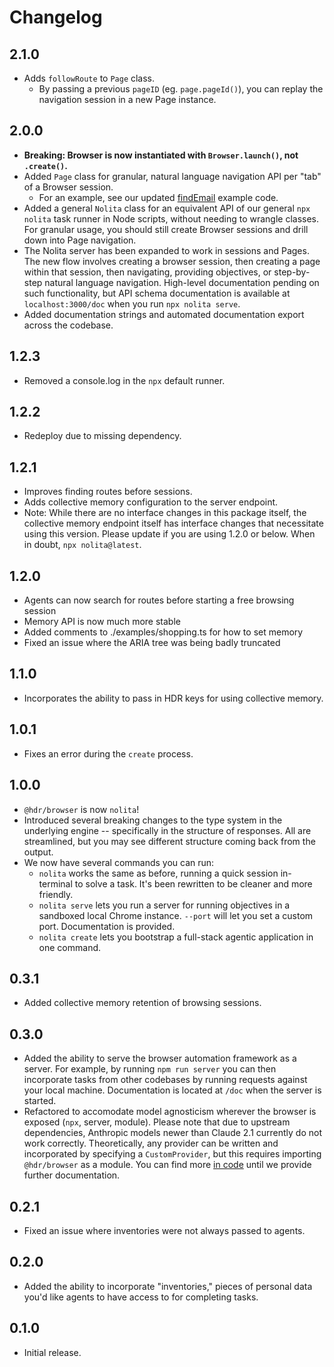 # Changelog

## 2.1.0

- Adds `followRoute` to `Page` class.
  - By passing a previous `pageID` (eg. `page.pageId()`), you can replay the navigation session in a new Page instance.

## 2.0.0

- **Breaking: Browser is now instantiated with `Browser.launch()`, not `.create()`.**
- Added `Page` class for granular, natural language navigation API per "tab" of a Browser session.
  - For an example, see our updated [findEmail](https://github.com/hdresearch/nolita/blob/1f57cc8f5b112faaf62cab488f88b047825bddfa/examples/findEmail.ts#L26-L41) example code.
- Added a general `Nolita` class for an equivalent API of our general `npx nolita` task runner in Node scripts, without needing to wrangle classes. For granular usage, you should still create Browser sessions and drill down into Page navigation.
- The Nolita server has been expanded to work in sessions and Pages. The new flow involves creating a browser session, then creating a page within that session, then navigating, providing objectives, or step-by-step natural language navigation. High-level documentation pending on such functionality, but API schema documentation is available at `localhost:3000/doc` when you run `npx nolita serve`.
- Added documentation strings and automated documentation export across the codebase.

## 1.2.3

- Removed a console.log in the `npx` default runner.

## 1.2.2

- Redeploy due to missing dependency.

## 1.2.1

- Improves finding routes before sessions.
- Adds collective memory configuration to the server endpoint.
- Note: While there are no interface changes in this package itself, the collective memory endpoint itself has interface changes that necessitate using this version. Please update if you are using 1.2.0 or below. When in doubt, `npx nolita@latest`.

## 1.2.0

- Agents can now search for routes before starting a free browsing session
- Memory API is now much more stable
- Added comments to ./examples/shopping.ts for how to set memory
- Fixed an issue where the ARIA tree was being badly truncated

## 1.1.0

- Incorporates the ability to pass in HDR keys for using collective memory.

## 1.0.1

- Fixes an error during the `create` process.

## 1.0.0

- `@hdr/browser` is now `nolita`!
- Introduced several breaking changes to the type system in the underlying engine -- specifically in the structure of responses. All are streamlined, but you may see different structure coming back from the output.
- We now have several commands you can run:
  - `nolita` works the same as before, running a quick session in-terminal to solve a task. It's been rewritten to be cleaner and more friendly.
  - `nolita serve` lets you run a server for running objectives in a sandboxed local Chrome instance. `--port` will let you set a custom port. Documentation is provided.
  - `nolita create` lets you bootstrap a full-stack agentic application in one command.

## 0.3.1

- Added collective memory retention of browsing sessions.

## 0.3.0

- Added the ability to serve the browser automation framework as a server. For example, by running `npm run server` you can then incorporate tasks from other codebases by running requests against your local machine. Documentation is located at `/doc` when the server is started.
- Refactored to accomodate model agnosticism wherever the browser is exposed (`npx`, server, module). Please note that due to upstream dependencies, Anthropic models newer than Claude 2.1 currently do not work correctly. Theoretically, any provider can be written and incorporated by specifying a `CustomProvider`, but this requires importing `@hdr/browser` as a module. You can find more [in code](https://github.com/hdresearch/hdr-browser/blob/438a500a8e9abd85bf3a7dc2f4975796fbac4030/src/agent/config.ts) until we provide further documentation.

## 0.2.1

- Fixed an issue where inventories were not always passed to agents.

## 0.2.0

- Added the ability to incorporate "inventories," pieces of personal data you'd like agents to have access to for completing tasks.

## 0.1.0

- Initial release.
